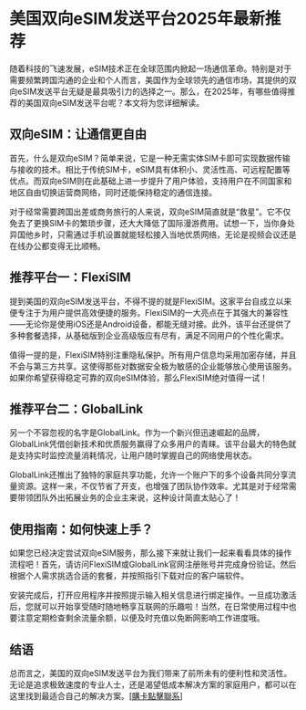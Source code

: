 # 美国双向eSIM发送平台2025年最新推荐

随着科技的飞速发展，eSIM技术正在全球范围内掀起一场通信革命。特别是对于需要频繁跨国沟通的企业和个人而言，美国作为全球领先的通信市场，其提供的双向eSIM发送平台无疑是最具吸引力的选择之一。那么，在2025年，有哪些值得推荐的美国双向eSIM发送平台呢？本文将为您详细解读。

## 双向eSIM：让通信更自由

首先，什么是双向eSIM？简单来说，它是一种无需实体SIM卡即可实现数据传输与接收的技术。相比于传统SIM卡，eSIM具有体积小、灵活性高、可远程配置等优点。而双向eSIM则在此基础上进一步提升了用户体验，支持用户在不同国家和地区自由切换运营商网络，同时还能保持稳定的通信连接。

对于经常需要跨国出差或商务旅行的人来说，双向eSIM简直就是“救星”。它不仅免去了更换SIM卡的繁琐步骤，还大大降低了国际漫游费用。试想一下，当你身处异国他乡时，只需通过手机设置就能轻松接入当地优质网络，无论是视频会议还是在线办公都变得无比顺畅。

## 推荐平台一：FlexiSIM

提到美国的双向eSIM发送平台，不得不提的就是FlexiSIM。这家平台自成立以来便专注于为用户提供高效便捷的服务。FlexiSIM的一大亮点在于其强大的兼容性——无论你是使用iOS还是Android设备，都能无缝对接。此外，该平台还提供了多种套餐选择，从基础版到企业高级版应有尽有，满足不同用户的个性化需求。

值得一提的是，FlexiSIM特别注重隐私保护。所有用户信息均采用加密存储，并且不会与第三方共享。这使得那些对数据安全极为敏感的企业能够放心使用该服务。如果你希望获得稳定可靠的双向eSIM体验，那么FlexiSIM绝对值得一试！

## 推荐平台二：GlobalLink

另一个不容忽视的名字是GlobalLink。作为一个新兴但迅速崛起的品牌，GlobalLink凭借创新技术和优质服务赢得了众多用户的青睐。该平台最大的特色就是支持实时监控流量消耗情况，让用户随时掌握自己的网络使用状态。

GlobalLink还推出了独特的家庭共享功能，允许一个账户下的多个设备共同分享流量资源。这样一来，不仅节省了开支，也增强了团队协作效率。尤其是对于经常需要带领团队外出拓展业务的企业主来说，这种设计简直太贴心了！

## 使用指南：如何快速上手？

如果您已经决定尝试双向eSIM服务，那么接下来就让我们一起来看看具体的操作流程吧！首先，请访问FlexiSIM或GlobalLink官网注册账号并完成身份验证。然后根据个人需求挑选合适的套餐，并按照指引下载对应的客户端软件。

安装完成后，打开应用程序并按照提示输入相关信息进行绑定操作。一旦成功激活后，您就可以开始享受随时随地畅享互联网的乐趣啦！当然，在日常使用过程中也要注意定期检查剩余流量余额，以便及时充值以免断网影响工作进度哦。

## 结语

总而言之，美国的双向eSIM发送平台为我们带来了前所未有的便利性和灵活性。无论是追求极致速度的专业人士，还是渴望低成本解决方案的家庭用户，都可以在这里找到最适合自己的解决方案。[[購卡點擊聯系](https://t.me/s/SXDXQF)]
